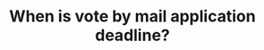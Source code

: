 ---
title: "When is vote by mail application deadline?"
published: true
weight: 2
section: important-dates-deadlines
priority: Minor
---